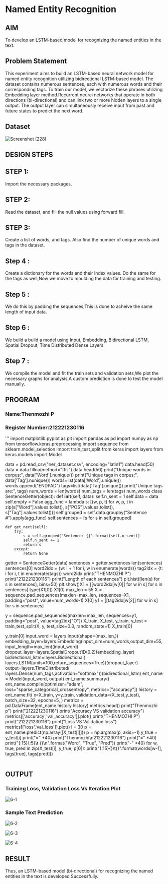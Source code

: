 # Named Entity Recognition

## AIM

To develop an LSTM-based model for recognizing the named entities in the text.

## Problem Statement 

This experiment aims to build an LSTM-based neural network model for named entity recognition utilizing bidirectional LSTM-based model. The dataset contains numerous sentences, each with numerous words and their corresponding tags. To train our model, we vectorize these phrases utilizing Embedding layer method.Recurrent neural networks that operate in both directions (bi-directional) and can link two or more hidden layers to a single output. The output layer can simultaneously receive input from past and future states to predict the next word.

## Dataset

![Screenshot (228)](https://github.com/user-attachments/assets/9e273dbd-0d93-4281-ae93-e12f27da8ec6)



## DESIGN STEPS

## STEP 1:
Import the necessary packages.

## STEP 2:
Read the dataset, and fill the null values using forward fill.

## STEP 3:
Create a list of words, and tags. Also find the number of unique words and tags in the dataset.

## Step 4 :
Create a dictionary for the words and their Index values. Do the same for the tags as well,Now we move to moulding the data for training and testing.

## Step 5 :
We do this by padding the sequences,This is done to acheive the same length of input data.

## Step 6 :
We build a build a model using Input, Embedding, Bidirectional LSTM, Spatial Dropout, Time Distributed Dense Layers.

## Step 7 :
We compile the model and fit the train sets and validation sets,We plot the necessary graphs for analysis,A custom prediction is done to test the model manually.

## PROGRAM
### Name:Thenmozhi P
### Register Number:212221230116


'''
import matplotlib.pyplot as plt
import pandas as pd
import numpy as np
from tensorflow.keras.preprocessing import sequence
from sklearn.model_selection import train_test_split
from keras import layers
from keras.models import Model

data = pd.read_csv("ner_dataset.csv", encoding="latin1")
data.head(50)
data = data.fillna(method="ffill")
data.head(50)
print("Unique words in corpus:", data['Word'].nunique())
print("Unique tags in corpus:", data['Tag'].nunique())
words=list(data['Word'].unique())
words.append("ENDPAD")
tags=list(data['Tag'].unique())
print("Unique tags are:", tags)
num_words = len(words)
num_tags = len(tags)
num_words
class SentenceGetter(object):
    def __init__(self, data):
        self.n_sent = 1
        self.data = data
        self.empty = False
        agg_func = lambda s: [(w, p, t) for w, p, t in zip(s["Word"].values.tolist(),
                                                           s["POS"].values.tolist(),
                                                           s["Tag"].values.tolist())]
        self.grouped = self.data.groupby("Sentence #").apply(agg_func)
        self.sentences = [s for s in self.grouped]

    def get_next(self):
        try:
            s = self.grouped["Sentence: {}".format(self.n_sent)]
            self.n_sent += 1
            return s
        except:
            return None
getter = SentenceGetter(data)
sentences = getter.sentences
len(sentences)
sentences[0]
word2idx = {w: i + 1 for i, w in enumerate(words)}
tag2idx = {t: i for i, t in enumerate(tags)}
word2idx
print("THENMOZHI P")
print("212221230116")
print("Length of each sentences")
plt.hist([len(s) for s in sentences], bins=50)
plt.show()X1 = [[word2idx[w[0]] for w in s] for s in sentences]
type(X1[0])
X1[0]
max_len = 55
X = sequence.pad_sequences(maxlen=max_len,
                  sequences=X1, padding="post",
                  value=num_words-1)
X[0]
y1 = [[tag2idx[w[2]] for w in s] for s in sentences]

y = sequence.pad_sequences(maxlen=max_len,
                  sequences=y1,
                  padding="post",
                  value=tag2idx["O"])
X_train, X_test, y_train, y_test = train_test_split(X, y,
                                                    test_size=0.3, random_state=1)
X_train[0]

y_train[0]
input_word = layers.Input(shape=(max_len,))
embedding_layer=layers.Embedding(input_dim=num_words,output_dim=55,input_length=max_len)(input_word)
dropout_layer=layers.SpatialDropout1D(0.2)(embedding_layer)
bidirectional_lstm=layers.Bidirectional(
    layers.LSTM(units=100,return_sequences=True))(dropout_layer)
output=layers.TimeDistributed(
    layers.Dense(num_tags,activation="softmax"))(bidirectional_lstm)
ent_name = Model(input_word, output)
ent_name.summary()
ent_name.compile(optimizer="adam",
              loss="sparse_categorical_crossentropy",
              metrics=["accuracy"])
history = ent_name.fit(
    x=X_train,
    y=y_train,
    validation_data=(X_test,y_test),
    batch_size=32,
    epochs=5,
)
metrics = pd.DataFrame(ent_name.history.history)
metrics.head()
print("Thenmozhi p")
print("212221230116")
print("Accuracy VS validation accuracy")
metrics[['accuracy','val_accuracy']].plot()
print("THENMOZHI P")
print("212221230116")
print("Loss VS Validation loss")
metrics[['loss','val_loss']].plot()
i = 30
p = ent_name.predict(np.array([X_test[i]]))
p = np.argmax(p, axis=-1)
y_true = y_test[i]
print("=" *40)
print("Thenmozhi\n212221230116")
print("=" *40)
print("{:15}{:5}\t {}\n".format("Word", "True", "Pred"))
print("-" *40)
for w, true, pred in zip(X_test[i], y_true, p[0]):
    print("{:15}{}\t{}".format(words[w-1], tags[true], tags[pred]))
```` 
`````
## OUTPUT

### Training Loss, Validation Loss Vs Iteration Plot

![6-1](https://github.com/user-attachments/assets/4240ffe4-a81c-4812-ba14-d4e9c3277cf0)



### Sample Text Prediction
![6-2](https://github.com/user-attachments/assets/522137c3-a817-4c21-97c3-3ba25f0d3a2a)


![6-3](https://github.com/user-attachments/assets/a5f4f5ea-ded4-4a81-bb06-4f40f04a17ae)


![6-4](https://github.com/user-attachments/assets/7829541c-8b59-4ee8-9446-b18855585a68)



## RESULT

Thus, an LSTM-based model (bi-directional) for recognizing the named entities in the text is developed Successfully.


